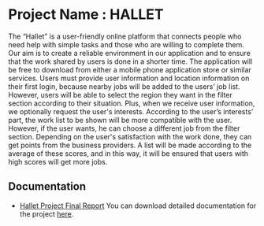 # Project Name : HALLET
The “Hallet” is a user-friendly online platform that connects people who need help with simple tasks and those who are willing to
complete them.
Our aim is to create a reliable environment in our application and to ensure that the work shared by users is done in a shorter time.
The application will be free to download from either a mobile phone application store or similar services. Users must provide user
information and location information on their first login, because nearby jobs will be added to the users’ job list. However, users will
be able to select the region they want in the filter section according to their situation. Plus, when we receive user information, we
optionally request the user's interests. According to the user’s interests’ part, the work list to be shown will be more compatible with
the user. However, if the user wants, he can choose a different job from the filter section. Depending on the user's satisfaction with
the work done, they can get points from the business providers. A list will be made according to the average of these scores, and in
this way, it will be ensured that users with high scores will get more jobs.


## Documentation
- [Hallet Project Final Report](Hallet_Project_Final_Report.pdf)
You can download detailed documentation for the project [here](Hallet_Project_Final_Report.pdf).

 
